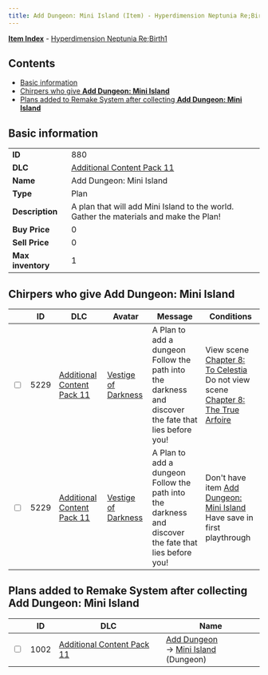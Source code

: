 ```yaml
---
title: Add Dungeon: Mini Island (Item) - Hyperdimension Neptunia Re;Birth1
---
```


[**Item Index**](/neptunia/rb1/item/index.html) - [Hyperdimension Neptunia Re;Birth1](/neptunia/rb1)

## Contents

- [Basic information](#basic-information)
- [Chirpers who give **Add Dungeon: Mini Island**](#chirpers-who-give-add-dungeon-mini-island)
- [Plans added to Remake System after collecting **Add Dungeon: Mini Island**](#plans-added-to-remake-system-after-collecting-add-dungeon-mini-island)

## Basic information

|   |   |
| -- | -- |
| **ID** | 880 |
| **DLC** | [Additional Content Pack 11](/neptunia/rb1/dlc/20-pack11.html) |
| **Name** | Add Dungeon: Mini Island |
| **Type** | Plan |
| **Description** | A plan that will add Mini Island to the world. Gather the materials and make the Plan! |
| **Buy Price** | 0 |
| **Sell Price** | 0 |
| **Max inventory** | 1 |


## Chirpers who give **Add Dungeon: Mini Island**

|    | ID | DLC | Avatar | Message | Conditions |
| -- | -- | --- | ------ | ------- | ---------- |
| <input type="checkbox" id="rb1-chirper-event-20-5229" class="trackbox" /> | 5229 | [Additional Content Pack 11](/neptunia/rb1/dlc/20-pack11.html) | [Vestige of Darkness](/neptunia/rb1/undefined/1-249-vestige-of-darkness.html) | A Plan to add a dungeon<br />Follow the path into the darkness and discover the fate that lies before you! | View scene [Chapter 8: To Celestia](/neptunia/rb1/scene/1-805-chapter-8-to-celestia.html)<br />Do not view scene [Chapter 8: The True Arfoire](/neptunia/rb1/scene/1-807-chapter-8-the-true-arfoire.html) |
| <input type="checkbox" id="rb1-chirper-event-20-5229" class="trackbox" /> | 5229 | [Additional Content Pack 11](/neptunia/rb1/dlc/20-pack11.html) | [Vestige of Darkness](/neptunia/rb1/undefined/1-249-vestige-of-darkness.html) | A Plan to add a dungeon<br />Follow the path into the darkness and discover the fate that lies before you! | Don't have item [Add Dungeon: Mini Island](/neptunia/rb1/item/20-880-add-dungeon-mini-island.html)<br />Have save in first playthrough |


## Plans added to Remake System after collecting **Add Dungeon: Mini Island**

|    | ID | DLC | Name |
| -- | -- | --- | ---- |
| <input type="checkbox" id="rb1-remake-20-1002" class="trackbox" /> | 1002 | [Additional Content Pack 11](/neptunia/rb1/dlc/20-pack11.html) | [Add Dungeon](/neptunia/rb1/remake/20-1002-add-dungeon.html)<br /> → [Mini Island](/neptunia/rb1/dungeon/20-302-mini-island.html) (Dungeon) |

